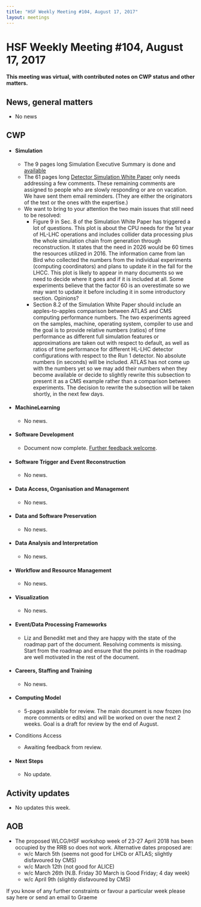 ```yaml
---
title: "HSF Weekly Meeting #104, August 17, 2017"
layout: meetings
---
```


# HSF Weekly Meeting #104, August 17, 2017

#### This meeting was virtual, with contributed notes on CWP status and other matters.

## News, general matters

- No news

## CWP

- #### Simulation

  - The 9 pages long Simulation Executive Summary is done and
    [available](https://docs.google.com/document/d/15dyg1H5FMkbAWJf8WC6cXa6X62L1Q9AXLJuRGD-FR00/edit?ts=5953befe#heading=h.drl3t3c268ze)
  - The 61 pages long
    [Detector Simulation White Paper](https://docs.google.com/document/d/1Qm8btmDti1dcu5G2FMez3J6FLyzv0k6fag0clD25JSo/edit?ts=58e343c1#heading=h.vi05bc6zl0yx)
    only needs addressing a few comments. These remaining comments are assigned
    to people who are slowly responding or are on vacation. We have sent them
    email reminders. (They are either the originators of the text or the ones
    with the expertise.)
  - We want to bring to your attention the two main issues that still need to be
    resolved:
    - Figure 9 in Sec. 8 of the Simulation White Paper has triggered a lot of
      questions. This plot is about the CPU needs for the 1st year of HL-LHC
      operations and includes collider data processing plus the whole simulation
      chain from generation through reconstruction. It states that the need in
      2026 would be 60 times the resources utilized in 2016. The information
      came from Ian Bird who collected the numbers from the individual
      experiments (computing coordinators) and plans to update it in the fall
      for the LHCC. This plot is likely to appear in many documents so we need
      to decide where it goes and if it is included at all. Some experiments
      believe that the factor 60 is an overestimate so we may want to update it
      before including it in some introductory section. Opinions?
    - Section 8.2 of the Simulation White Paper should include an
      apples-to-apples comparison between ATLAS and CMS computing performance
      numbers. The two experiments agreed on the samples, machine, operating
      system, compiler to use and the goal is to provide relative numbers
      (ratios) of time performance as different full simulation features or
      approximations are taken out with respect to default, as well as ratios of
      time performance for different HL-LHC detector configurations with respect
      to the Run 1 detector. No absolute numbers (in seconds) will be included.
      ATLAS has not come up with the numbers yet so we may add their numbers
      when they become available or decide to slightly rewrite this subsection
      to present it as a CMS example rather than a comparison between
      experiments. The decision to rewrite the subsection will be taken shortly,
      in the next few days.

- #### MachineLearning

  - No news.

- #### Software Development

  - Document now complete.
    [Further feedback welcome](https://paper.dropbox.com/doc/CWP-WG-Software-development-Deployment-and-ValidationVerification-3fHuGjHGETMIHv4pKQrPR).

- #### Software Trigger and Event Reconstruction

  - No news.

- #### Data Access, Organisation and Management

  - No news.

- #### Data and Software Preservation

  - No news.

- #### Data Analysis and Interpretation

  - No news.

- #### Workflow and Resource Management

  - No news.

- #### Visualization

  - No news.

- #### Event/Data Processing Frameworks

  - Liz and Benedikt met and they are happy with the state of the roadmap part
    of the document. Resolving comments is missing. Start from the roadmap and
    ensure that the points in the roadmap are well motivated in the rest of the
    document.

- #### Careers, Staffing and Training

  - No news.

- #### Computing Model

  - 5-pages available for review. The main document is now frozen (no more
    comments or edits) and will be worked on over the next 2 weeks. Goal is a
    draft for review by the end of August.

- Conditions Access

  - Awaiting feedback from review.

- #### Next Steps

  - No update.

## Activity updates

- No updates this week.

## AOB

- The proposed WLCG/HSF workshop week of 23-27 April 2018 has been occupied by
  the RRB so does not work. Alternative dates proposed are:
  - w/c March 5th (seems not good for LHCb or ATLAS; slightly disfavoured by
    CMS)
  - w/c March 12th (not good for ALICE)
  - w/c March 26th (N.B. Friday 30 March is Good Friday; 4 day week)
  - w/c April 9th (slightly disfavoured by CMS)

If you know of any further constraints or favour a particular week please say
here or send an email to Graeme
